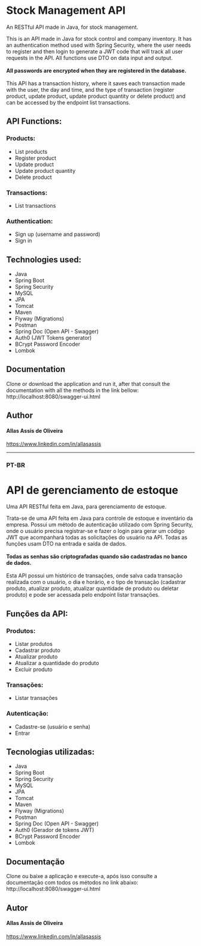 # Stock Management API
An RESTful API made in Java, for stock management.

This is an API made in Java for stock control and company inventory. 
It has an authentication method used with Spring Security, where the user needs to 
register and then login to generate a JWT code that will track all user requests in the API. All functions use DTO on data input and output.
<br><br>
**All passwords are encrypted when they are registered in the database.** <br><br>
This API has a transaction history, where it saves each transaction made with the user, the day and time, and the type of transaction
(register product, update product, update product quantity or delete product) and can be accessed by the endpoint list transactions.
## API Functions:
### Products:
- List products
- Register product
- Update product
- Update product quantity
- Delete product

### Transactions:
- List transactions

### Authentication:
- Sign up (username and password)
- Sign in

## Technologies used:

- Java
- Spring Boot
- Spring Security
- MySQL
- JPA
- Tomcat
- Maven
- Flyway (Migrations)
- Postman
- Spring Doc (Open API - Swagger)
- Auth0 (JWT Tokens generator)
- BCrypt Password Encoder
- Lombok

## Documentation
Clone or download the application and run it, after that consult the documentation with all the methods in the link bellow:
<br>http://localhost:8080/swagger-ui.html

## Author

#### Allas Assis de Oliveira
https://www.linkedin.com/in/allasassis

--------------------------------------------------------

### PT-BR
# API de gerenciamento de estoque
Uma API RESTful feita em Java, para gerenciamento de estoque.

Trata-se de uma API feita em Java para controle de estoque e inventário da empresa.
Possui um método de autenticação utilizado com Spring Security, onde o usuário precisa
registrar-se e fazer o login para gerar um código JWT que acompanhará todas as solicitações do usuário na API. Todas as funções usam DTO na entrada e saída de dados.
<br><br>
**Todas as senhas são criptografadas quando são cadastradas no banco de dados.** <br><br>
Esta API possui um histórico de transações, onde salva cada transação realizada com o usuário, o dia e horário, e o tipo de transação
(cadastrar produto, atualizar produto, atualizar quantidade de produto ou deletar produto) e pode ser acessada pelo endpoint listar transações.
## Funções da API:
### Produtos:
- Listar produtos
- Cadastrar produto
- Atualizar produto
- Atualizar a quantidade do produto
- Excluir produto

### Transações:
- Listar transações

### Autenticação:
- Cadastre-se (usuário e senha)
- Entrar

## Tecnologias utilizadas:

- Java
- Spring Boot
- Spring Security
- MySQL
- JPA
- Tomcat
- Maven
- Flyway (Migrations)
- Postman
- Spring Doc (Open API - Swagger)
- Auth0 (Gerador de tokens JWT)
- BCrypt Password Encoder
- Lombok

## Documentação
Clone ou baixe a aplicação e execute-a, após isso consulte a documentação com todos os métodos no link abaixo:
<br>http://localhost:8080/swagger-ui.html

## Autor

#### Allas Assis de Oliveira
https://www.linkedin.com/in/allasassis


